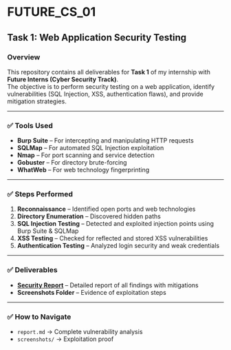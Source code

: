 # FUTURE_CS_01

## Task 1: Web Application Security Testing

### Overview
This repository contains all deliverables for **Task 1** of my internship with **Future Interns (Cyber Security Track)**.  
The objective is to perform security testing on a web application, identify vulnerabilities (SQL Injection, XSS, authentication flaws), and provide mitigation strategies.

---

### ✅ Tools Used
- **Burp Suite** – For intercepting and manipulating HTTP requests
- **SQLMap** – For automated SQL Injection exploitation
- **Nmap** – For port scanning and service detection
- **Gobuster** – For directory brute-forcing
- **WhatWeb** – For web technology fingerprinting

---

### ✅ Steps Performed
1. **Reconnaissance** – Identified open ports and web technologies
2. **Directory Enumeration** – Discovered hidden paths
3. **SQL Injection Testing** – Detected and exploited injection points using Burp Suite & SQLMap
4. **XSS Testing** – Checked for reflected and stored XSS vulnerabilities
5. **Authentication Testing** – Analyzed login security and weak credentials

---

### ✅ Deliverables
- **[Security Report](report.md)** – Detailed report of all findings with mitigations
- **Screenshots Folder** – Evidence of exploitation steps

---

### ✅ How to Navigate
- `report.md` → Complete vulnerability analysis
- `screenshots/` → Exploitation proof

